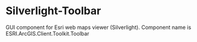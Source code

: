 Silverlight-Toolbar
===================

GUI component for Esri web maps viewer (Silverlight). Component name is ESRI.ArcGIS.Client.Toolkit.Toolbar
